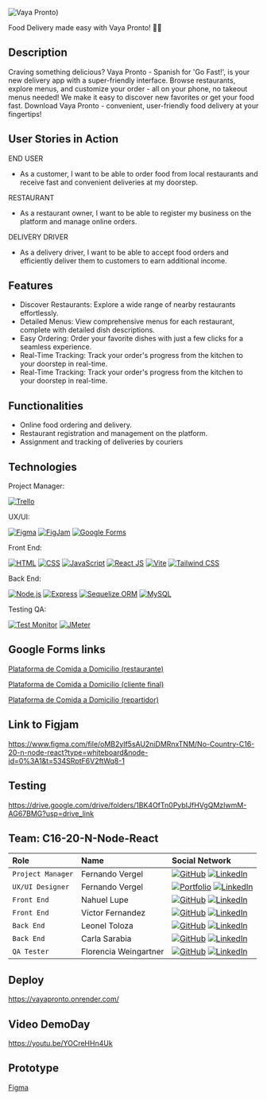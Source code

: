 ![Vaya Pronto](https://www.nemgf.com/wp-content/uploads/2024/03/vayaprontologo.png))



Food Delivery made easy with Vaya Pronto! 🍔🚀



## Description

Craving something delicious? Vaya Pronto - Spanish for 'Go Fast!', is your new delivery app with a super-friendly interface. Browse restaurants, explore menus, and customize your order - all on your phone, no takeout menus needed!  We make it easy to discover new favorites or get your food fast. Download Vaya Pronto - convenient, user-friendly food delivery at your fingertips!

## User Stories in Action

END USER

* As a customer, I want to be able to order food from local restaurants and receive fast and convenient deliveries at my doorstep.

RESTAURANT

* As a restaurant owner, I want to be able to register my business on the platform and manage online orders.

DELIVERY DRIVER

* As a delivery driver, I want to be able to accept food orders and efficiently deliver them to customers to earn additional income.

## Features

* Discover Restaurants: Explore a wide range of nearby restaurants effortlessly.
* Detailed Menus: View comprehensive menus for each restaurant, complete with detailed dish descriptions.
* Easy Ordering: Order your favorite dishes with just a few clicks for a seamless experience.
* Real-Time Tracking: Track your order's progress from the kitchen to your doorstep in real-time.
* Real-Time Tracking: Track your order's progress from the kitchen to your doorstep in real-time.



## Functionalities

* Online food ordering and delivery.
* Restaurant registration and management on the platform.
* Assignment and tracking of deliveries by couriers



## Technologies

Project Manager:

[![Trello](https://img.shields.io/badge/Trello-Project_Management-blue)](https://trello.com/)

UX/UI:

[![Figma](https://img.shields.io/badge/Figma-Design-orange)](https://www.figma.com/file/ZGN1nPmv8dpcSJUNEeYZfJ/No-Country-C16-20-n?type=design&t=xTuezUbMZTxxFr0q-6)
[![FigJam](https://img.shields.io/badge/FigJam-Collaboration-green)](https://www.figma.com/file/oMB2ylf5sAU2niDMRnxTNM/No-Country-C16-20-n-node-react?type=whiteboard&t=xTuezUbMZTxxFr0q-6)
[![Google Forms](https://img.shields.io/badge/Google_Forms-Surveys-yellow)](https://www.google.com/forms)

Front End:

[![HTML](https://img.shields.io/badge/HTML-Markup-red)](https://developer.mozilla.org/en-US/docs/Web/HTML)
[![CSS](https://img.shields.io/badge/CSS-Styles-blue)](https://developer.mozilla.org/en-US/docs/Web/CSS)
[![JavaScript](https://img.shields.io/badge/JavaScript-Scripting-yellow)](https://developer.mozilla.org/en-US/docs/Web/JavaScript)
[![React JS](https://img.shields.io/badge/React_JS-Library-blue)](https://reactjs.org/)
[![Vite](https://img.shields.io/badge/Vite-Bundler-green)](https://vitejs.dev/)
[![Tailwind CSS](https://img.shields.io/badge/Tailwind_CSS-Utility_Framework-blue)](https://tailwindcss.com/)

Back End:

[![Node.js](https://img.shields.io/badge/Node.js-Runtime-green)](https://nodejs.org/)
[![Express](https://img.shields.io/badge/Express-Framework-lightgrey)](https://expressjs.com/)
[![Sequelize ORM](https://img.shields.io/badge/Sequelize-ORM-blue.svg)](https://github.com/sequelize/sequelize)
[![MySQL](https://img.shields.io/badge/MySQL-Database-blue.svg)](https://www.mysql.com/)

Testing QA:

[![Test Monitor](https://img.shields.io/badge/Test_Monitor-Testing-lightgrey)](https://www.testmonitor.com/)
[![JMeter](https://img.shields.io/badge/JMeter-Performance_Testing-orange)](https://jmeter.apache.org/)


## Google Forms links

[Plataforma de Comida a Domicilio (restaurante)](https://docs.google.com/forms/d/1bFbFzjUfeHPxnLx26b71myUYDN4UjqGg6T7Pu2If2ZQ/edit?usp=drive_web)

[Plataforma de Comida a Domicilio (cliente final)](https://docs.google.com/forms/d/1eiFgIfF3BX0pbRW1Ve87Hq9WDPqDv9mNTviQsrlcZnY/edit?usp=drive_web)

[Plataforma de Comida a Domicilio (repartidor)](https://docs.google.com/forms/d/17EGGdHbwPU2N1YuRGeFEH8_lmV7iq_bkrJBWB9HevTw/edit)

## Link to Figjam

https://www.figma.com/file/oMB2ylf5sAU2niDMRnxTNM/No-Country-C16-20-n-node-react?type=whiteboard&node-id=0%3A1&t=534SRptF6V2ftWq8-1

## Testing

https://drive.google.com/drive/folders/1BK4OfTn0PybIJfHVgQMzIwmM-AG67BMG?usp=drive_link


## Team: C16-20-N-Node-React

| Role               | Name                    | Social Network                                                                                                                             |
| :---------------- | :-----------------------  | :-------------------------------------------------------------------------------------------------------------------------------- |
| `Project Manager` | Fernando Vergel           | [![GitHub](https://img.shields.io/badge/GitHub-Perfil-lightgrey)](https://github.com/nemgf) [![LinkedIn](https://img.shields.io/badge/LinkedIn-Perfil-deepskyblue)](https://www.linkedin.com/in/fernandovergel/)                 |
| `UX/UI Designer`  | Fernando Vergel           | [![Portfolio](https://img.shields.io/badge/-Notion-black?style=flat&logo=notion)](https://nemgf.notion.site/Fernando-Vergel-47d3f9dee2ab419aba7d9d1a186f686d) [![LinkedIn](https://img.shields.io/badge/LinkedIn-Perfil-deepskyblue)](https://www.linkedin.com/in/fernandovergel/)              |
| `Front End`       | Nahuel Lupe               | [![GitHub](https://img.shields.io/badge/GitHub-Perfil-lightgrey)](https://github.com/nahuellupe) [![LinkedIn](https://img.shields.io/badge/LinkedIn-Perfil-deepskyblue)](https://www.linkedin.com/in/nahuellupe/)           |
| `Front End`       | Víctor Fernandez          | [![GitHub](https://img.shields.io/badge/GitHub-Perfil-lightgrey)](https://github.com/vic-ferr) [![LinkedIn](https://img.shields.io/badge/LinkedIn-Perfil-deepskyblue)](https://www.linkedin.com/in/victor-h-fernandez-p/)                            |
| `Back End`        | Leonel Toloza           | [![GitHub](https://img.shields.io/badge/GitHub-Perfil-lightgrey)](https://github.com/LeoToloza1/) [![LinkedIn](https://img.shields.io/badge/LinkedIn-Perfil-deepskyblue)](https://www.linkedin.com/in/leonel-toloza/)              |  
| `Back End`        | Carla Sarabia             | [![GitHub](https://img.shields.io/badge/GitHub-Perfil-lightgrey)](https://github.com/carlasarabiap) [![LinkedIn](https://img.shields.io/badge/LinkedIn-Perfil-deepskyblue)](https://www.linkedin.com/in/carlacarolinasarabiapescozo/)               | 
| `QA Tester`       | Florencia Weingartner     | [![GitHub](https://img.shields.io/badge/GitHub-Perfil-lightgrey)](https://github.com/GitMangus/) [![LinkedIn](https://img.shields.io/badge/LinkedIn-Perfil-deepskyblue)](https://www.linkedin.com/in/florencia-weingartner/)

               
## Deploy

https://vayapronto.onrender.com/


## Video DemoDay

https://youtu.be/YOCreHHn4Uk


## Prototype

[Figma](https://www.figma.com/proto/ZGN1nPmv8dpcSJUNEeYZfJ/No-Country-C16-20-n?page-id=34%3A12&type=design&node-id=482-396&viewport=141%2C761%2C0.06&t=1z8SZYNkceIJBaYi-1&scaling=scale-down&starting-point-node-id=482%3A396&mode=design)

